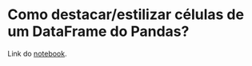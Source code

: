 # Como destacar/estilizar células de um DataFrame do Pandas?

Link do [notebook](https://colab.research.google.com/drive/1yfBzpK8jxtQAd56DI_GMyKUal8FWcEZp#scrollTo=i7wNK9fp39Wy).
